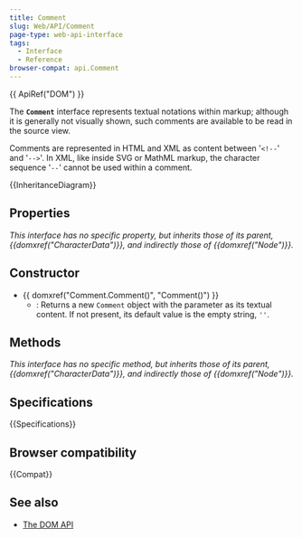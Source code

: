 ```yaml
---
title: Comment
slug: Web/API/Comment
page-type: web-api-interface
tags:
  - Interface
  - Reference
browser-compat: api.Comment
---
```

{{ ApiRef("DOM") }}

The **`Comment`** interface represents textual notations within markup; although it is generally not visually shown, such comments are available to be read in the source view.

Comments are represented in HTML and XML as content between '`<!--`' and '`-->`'. In XML, like inside SVG or MathML markup, the character sequence '`--`' cannot be used within a comment.

{{InheritanceDiagram}}

## Properties

_This interface has no specific property, but inherits those of its parent, {{domxref("CharacterData")}}, and indirectly those of {{domxref("Node")}}._

## Constructor

- {{ domxref("Comment.Comment()", "Comment()") }}
  - : Returns a new `Comment` object with the parameter as its textual content. If not present, its default value is the empty string, `''`.

## Methods

_This interface has no specific method, but inherits those of its parent, {{domxref("CharacterData")}}, and indirectly those of {{domxref("Node")}}._

## Specifications

{{Specifications}}

## Browser compatibility

{{Compat}}

## See also

- [The DOM API](/en-US/docs/Web/API/Document_Object_Model)
